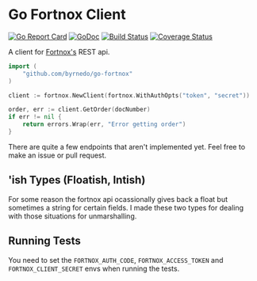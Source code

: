 # Go Fortnox Client

[![Go Report Card](https://goreportcard.com/badge/github.com/byrnedo/go-fortnox)](https://goreportcard.com/report/github.com/byrnedo/go-fortnox) [![GoDoc](https://godoc.org/github.com/byrnedo/go-fortnox?status.svg)](https://godoc.org/github.com/byrnedo/go-fortnox) [![Build Status](https://travis-ci.org/byrnedo/go-fortnox.svg?branch=master)](https://travis-ci.org/byrnedo/go-fortnox) [![Coverage Status](https://coveralls.io/repos/github/byrnedo/go-fortnox/badge.svg?branch=master)](https://coveralls.io/github/byrnedo/go-fortnox?branch=master)

A client for [Fortnox's](https://www.fortnox.se) REST api.

```go
import (
	"github.com/byrnedo/go-fortnox"
)

client := fortnox.NewClient(fortnox.WithAuthOpts("token", "secret"))

order, err := client.GetOrder(docNumber)
if err != nil {
    return errors.Wrap(err, "Error getting order")
}
```

There are quite a few endpoints that aren't implemented yet. Feel free to make an issue or pull request.

## 'ish Types (Floatish, Intish)

For some reason the fortnox api ocassionally gives back a float but sometimes a string for certain fields. 
I made these two types for dealing with those situations for unmarshalling.

## Running Tests

You need to set the `FORTNOX_AUTH_CODE`, `FORTNOX_ACCESS_TOKEN` and `FORTNOX_CLIENT_SECRET` envs when running the tests.
